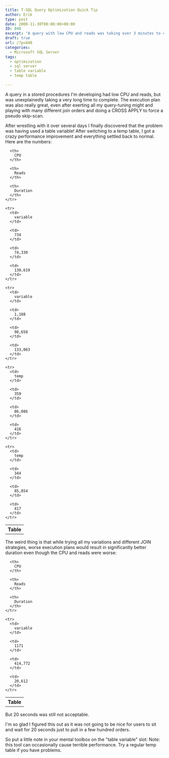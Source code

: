 ```yaml
---
title: T-SQL Query Optimization Quick Tip
author: Erik
type: post
date: 2000-11-30T00:00:00+00:00
ID: 848
excerpt: "A query with low CPU and reads was taking over 3 minutes to complete, and an experienced SQL developer couldn't optimize it. Finally, the query was reduced to half a second not by changing the query but by changing the table ..."
draft: true
url: /?p=848
categories:
  - Microsoft SQL Server
tags:
  - optimization
  - sql server
  - table variable
  - temp table

---
```

A query in a stored procedures I'm developing had low CPU and reads, but was unexplainedly taking a very long time to complete. The execution plan was also really great, even after exerting all my query-tuning might and playing with many different join orders and doing a CROSS APPLY to force a pseudo skip-scan.

After wrestling with it over several days I finally discovered that the problem was having used a table variable! After switching to a temp table, I got a crazy performance improvement and everything settled back to normal. Here are the numbers:

<div class="tables">
  <table>
    <tr>
      <th>
        Table
      </th>
      
      <th>
        CPU
      </th>
      
      <th>
        Reads
      </th>
      
      <th>
        Duration
      </th>
    </tr>
    
    <tr>
      <td>
        variable
      </td>
      
      <td>
        734
      </td>
      
      <td>
        74,330
      </td>
      
      <td>
        130,619
      </td>
    </tr>
    
    <tr>
      <td>
        variable
      </td>
      
      <td>
        1,188
      </td>
      
      <td>
        98,658
      </td>
      
      <td>
        133,063
      </td>
    </tr>
    
    <tr>
      <td>
        temp
      </td>
      
      <td>
        359
      </td>
      
      <td>
        86,086
      </td>
      
      <td>
        416
      </td>
    </tr>
    
    <tr>
      <td>
        temp
      </td>
      
      <td>
        344
      </td>
      
      <td>
        85,854
      </td>
      
      <td>
        417
      </td>
    </tr>
  </table>
</div>

The weird thing is that while trying all my variations and different JOIN strategies, worse execution plans would result in significantly better duration even though the CPU and reads were worse:

<div class="tables">
  <table>
    <tr>
      <th>
        Table
      </th>
      
      <th>
        CPU
      </th>
      
      <th>
        Reads
      </th>
      
      <th>
        Duration
      </th>
    </tr>
    
    <tr>
      <td>
        variable
      </td>
      
      <td>
        1171
      </td>
      
      <td>
        414,772
      </td>
      
      <td>
        20,612
      </td>
    </tr>
  </table>
</div>

But 20 seconds was still not acceptable.

I'm so glad I figured this out as it was not going to be nice for users to sit and wait for 20 seconds just to pull in a few hundred orders.

So put a little note in your mental toolbox on the "table variable" slot: Note: this tool can occasionally cause terrible performance. Try a regular temp table if you have problems.